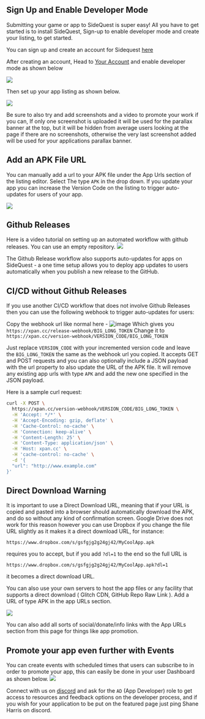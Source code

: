 ## Sign Up and Enable Developer Mode

Submitting your game or app to SideQuest is super easy! All you have to get started is to install SideQuest, Sign-up to 
enable developer mode and create your listing, to get started.

You can sign up and create an account for Sidequest [here](https://sidequestvr.com/#/sign-up)

After creating an account, Head to [Your Account](https://sidequestvr.com/#/account) and enable developer mode as shown below

![](https://cdn.discordapp.com/attachments/615234075778875453/622156586365747210/Screenshot_236.png)

Then set up your app listing as shown below.

![](https://cdn.discordapp.com/attachments/608376262347587595/608597561002950657/Screenshot_1095.png)

Be sure to also try and add screenshots and a video to promote your work if you can, If only one screenshot is uploaded it will be used for the parallax banner at the top, but it will be hidden from average users looking at the page if there are no screenshots, otherwise the very last screenshot added will be used for your applications parallax banner.

## Add an APK File URL
You can manually add a url to your APK file under the App Urls section of the listing editor. Select The type `APK` in the drop down. If you update your app you can increase the Version Code on the listing to trigger auto-updates for users of your app.

![](https://cdn.discordapp.com/attachments/615234075778875453/622159882862460928/Screenshot_241.png)


## Github Releases
Here is a video tutorial on setting up an automated workflow with github releases. You can use an empty repository.
[![](https://cdn.discordapp.com/attachments/608376262347587595/611697801360834600/Screenshot_10.png)](https://www.youtube.com/watch?v=B0IZv-ljwSI)

The Github Release workflow also supports auto-updates for apps on SideQuest - a one time setup allows you to deploy app updates to users automatically when you publish a new release to the GitHub.

## CI/CD without Github Releases
If you use another CI/CD workflow that does not involve Github Releases then you can use the following webhook to trigger auto-updates for users:

Copy the webhook url like normal here -
![image](
https://cdn.discordapp.com/attachments/638666189039730690/638666413728464906/unknown.png)
Which gives you `https://xpan.cc/release-webhook/BIG_LONG_TOKEN`
Change it to `https://xpan.cc/version-webhook/VERSION_CODE/BIG_LONG_TOKEN`

Just replace `VERSION_CODE` with your incremented version code and leave the `BIG_LONG_TOKEN` the same as the webhook url you copied. It accepts GET and POST requests and you can also optionally include a JSON payload with the url property to also update the URL of the APK file. It will remove any existing app urls with type `APK` and add the new one specified in the JSON payload. 

Here is a sample curl request:

```bash
curl -X POST \
  https://xpan.cc/version-webhook/VERSION_CODE/BIG_LONG_TOKEN \
  -H 'Accept: */*' \
  -H 'Accept-Encoding: gzip, deflate' \
  -H 'Cache-Control: no-cache' \
  -H 'Connection: keep-alive' \
  -H 'Content-Length: 25' \
  -H 'Content-Type: application/json' \
  -H 'Host: xpan.cc' \
  -H 'cache-control: no-cache' \
  -d '{
  "url": "http://www.example.com"
}'
```



## Direct Download Warning
It is important to use a Direct Download URL, meaning that if your URL is copied and pasted into a browser should automatically download the APK, and do so without any kind of confirmation screen. Google Drive does not work for this reason however you can use Dropbox if you change the file URL slightly as it makes it a direct download URL, for instance:

`https://www.dropbox.com/s/gsfgjg2g24gj42/MyCoolApp.apk`

requires you to accept, but if you add `?dl=1` to the end so the full URL is 

`https://www.dropbox.com/s/gsfgjg2g24gj42/MyCoolApp.apk?dl=1`

it becomes a direct download URL.

You can also use your own servers to host the app files or any facility that supports a direct download ( Glitch CDN, GitHub Repo Raw Link ). Add a URL of type APK in the app URLs section. 

![](https://cdn.discordapp.com/attachments/615234075778875453/622159882862460928/Screenshot_241.png)

You can also add all sorts of social/donate/info links with the App URLs section from this page for things like app promotion.




## Promote your app even further with Events
You can create events with scheduled times that users can subscribe to in order to promote your app, this can easily be done in your user Dashboard as shown below.
![](https://cdn.discordapp.com/attachments/615234075778875453/622161090595389440/Screenshot_243.png)

Connect with us on [discord](https://discord.gg/hzCf9Vj) and ask for the `AD` (App Developer) role to get access to resources and feedback options on the developer process, and if you wish for your application to be put on the featured page just ping Shane Harris on discord.